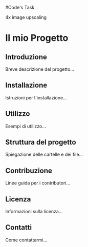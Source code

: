 #Code's Task

4x image upscaling

# Il mio Progetto

## Introduzione
Breve descrizione del progetto...

## Installazione
Istruzioni per l'installazione...

## Utilizzo
Esempi di utilizzo...

## Struttura del progetto
Spiegazione delle cartelle e dei file...

## Contribuzione
Linee guida per i contributori...

## Licenza
Informazioni sulla licenza...

## Contatti
Come contattarmi...

